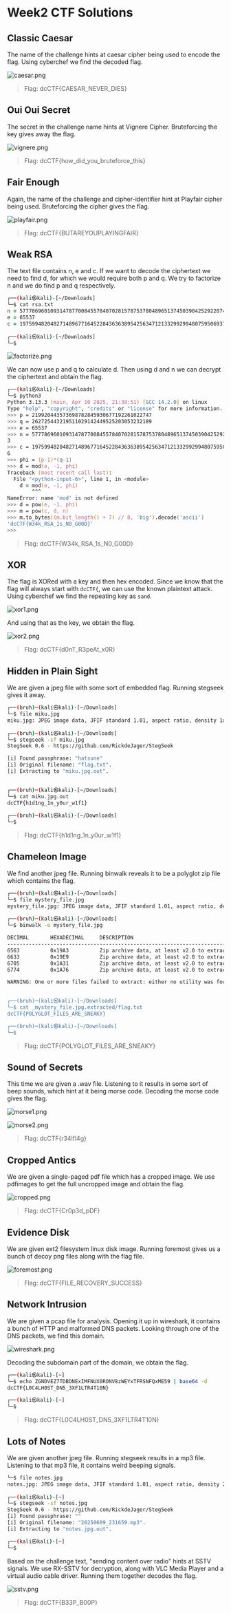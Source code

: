 # Week2 CTF Solutions

## Classic Caesar

The name of the challenge hints at caesar cipher being used to encode the flag. Using cyberchef we find the decoded flag.

![caesar.png](caesar.png?raw=true "caesar.png")

> Flag: dcCTF{CAESAR_NEVER_DIES}

## Oui Oui Secret

The secret in the challenge name hints at Vignere Cipher. Bruteforcing the key gives away the flag.

![vignere.png](vignere.png?raw=true "vignere.png")

> Flag: dcCTF{how_did_you_bruteforce_this}

## Fair Enough

Again, the name of the challenge and cipher-identifier hint at Playfair cipher being used. Bruteforcing the cipher gives the flag.

![playfair.png](playfair.png?raw=true "playfair.png")

> Flag: dcCTF{BUTAREYOUPLAYINGFAIR}

## Weak RSA

The text file contains n, e and c. If we want to decode the ciphertext we need to find d, for which we would require both p and q. We try to factorize n and we do find p and q respectively.

```zsh
┌──(kali㉿kali)-[~/Downloads]
└─$ cat rsa.txt 
n = 57778696010931478770084557840702815787537804896513745039042529220741201603183
e = 65537
c = 19759948204827148967716452284363638954256347121332992994807595069379938069646
                                                                                     
┌──(kali㉿kali)-[~/Downloads]
└─$ 
```

![factorize.png](factorize.png?raw=true "factorize.png")

We can now use p and q to calculate d. Then using d and n we can decrypt the ciphertext and obtain the flag.

```zsh
┌──(kali㉿kali)-[~/Downloads]
└─$ python3    
Python 3.13.3 (main, Apr 10 2025, 21:38:51) [GCC 14.2.0] on linux
Type "help", "copyright", "credits" or "license" for more information.
>>> p = 219920443573698782845930677192261022747 
>>> q = 262725443219511029142449525203053232189
>>> e = 65537
>>> n = 5777869601093147877008455784070281578753780489651374503904252922074120160318\
3
>>> c = 1975994820482714896771645228436363895425634712133299299480759506937993806964\
6
>>> phi = (p-1)*(q-1)
>>> d = mod(e, -1, phi)
Traceback (most recent call last):
  File "<python-input-6>", line 1, in <module>
    d = mod(e, -1, phi)
        ^^^
NameError: name 'mod' is not defined
>>> d = pow(e, -1, phi)
>>> m = pow(c, d, n)
>>> m.to_bytes((m.bit_length() + 7) // 8, 'big').decode('ascii')
'dcCTF{W34k_RSA_1s_N0_G00D}'
>>> 
```

> Flag: dcCTF{W34k_RSA_1s_N0_G00D}

## XOR

The flag is XORed with a key and then hex encoded. Since we know that the flag will always start with `dcCTF{`, we can use the known plaintext attack. Using cyberchef we find the repeating key as `sand`.

![xor1.png](xor1.png?raw=true "xor1.png")

And using that as the key, we obtain the flag.

![xor2.png](xor2.png?raw=true "xor2.png")

> Flag: dcCTF{d0nT_R3peAt_x0R}

## Hidden in Plain Sight

We are given a jpeg file with some sort of embedded flag. Running stegseek gives it away.

```zsh
┌──(bruh)─(kali㉿kali)-[~/Downloads]
└─$ file miku.jpg                                             
miku.jpg: JPEG image data, JFIF standard 1.01, aspect ratio, density 1x1, segment length 16, baseline, precision 8, 708x1200, components 3
                                                                                     
┌──(bruh)─(kali㉿kali)-[~/Downloads]
└─$ stegseek -sf miku.jpg          
StegSeek 0.6 - https://github.com/RickdeJager/StegSeek

[i] Found passphrase: "hatsune"        
[i] Original filename: "flag.txt".
[i] Extracting to "miku.jpg.out".

                                                                                     
┌──(bruh)─(kali㉿kali)-[~/Downloads]
└─$ cat miku.jpg.out   
dcCTF{h1d1ng_1n_y0ur_w1f1}
                                                                                
┌──(bruh)─(kali㉿kali)-[~/Downloads]
└─$ 
```

> Flag: dcCTF{h1d1ng_1n_y0ur_w1f1}

## Chameleon Image

We find another jpeg file. Running binwalk reveals it to be a polyglot zip file which contains the flag.

```zsh
┌──(bruh)─(kali㉿kali)-[~/Downloads]
└─$ file mystery_file.jpg 
mystery_file.jpg: JPEG image data, JFIF standard 1.01, aspect ratio, density 1x1, segment length 16, baseline, precision 8, 400x300, components 3
                                                                                     
┌──(bruh)─(kali㉿kali)-[~/Downloads]
└─$ binwalk -e mystery_file.jpg 

DECIMAL       HEXADECIMAL     DESCRIPTION
--------------------------------------------------------------------------------
6563          0x19A3          Zip archive data, at least v2.0 to extract, compressed size: 32, uncompressed size: 32, name: flag.txt
6633          0x19E9          Zip archive data, at least v2.0 to extract, compressed size: 32, uncompressed size: 32, name: readme.txt
6705          0x1A31          Zip archive data, at least v2.0 to extract, compressed size: 29, uncompressed size: 29, name: secret.txt
6774          0x1A76          Zip archive data, at least v2.0 to extract, compressed size: 28, uncompressed size: 28, name: hidden/treasure.txt

WARNING: One or more files failed to extract: either no utility was found or it's unimplemented

                                                                                     
┌──(bruh)─(kali㉿kali)-[~/Downloads]
└─$ cat _mystery_file.jpg.extracted/flag.txt 
dcCTF{POLYGLOT_FILES_ARE_SNEAKY}

┌──(bruh)─(kali㉿kali)-[~/Downloads]
└─$ 
```

> Flag: dcCTF{POLYGLOT_FILES_ARE_SNEAKY}

## Sound of Secrets

This time we are given a .wav file. Listening to it results in some sort of beep sounds, which hint at it being morse code. Decoding the morse code gives the flag.

![morse1.png](morse1.png?raw=true "morse1.png")

![morse2.png](morse2.png?raw=true "morse2.png")

> Flag: dcCTF{r34lfl4g}

## Cropped Antics

We are given a single-paged pdf file which has a cropped image. We use pdfimages to get the full uncropped image and obtain the flag.

![cropped.png](cropped.png?raw=true "cropped.png")

> Flag: dcCTF{Cr0p3d_pDF}

## Evidence Disk

We are given ext2 filesystem linux disk image. Running foremost gives us a bunch of decoy png files along with the flag file.

![foremost.png](foremost.png?raw=true "foremost.png")

> Flag: dcCTF{FILE_RECOVERY_SUCCESS}

## Network Intrusion

We are given a pcap file for analysis. Opening it up in wireshark, it contains a bunch of HTTP and malformed DNS packets. Looking through one of the DNS packets, we find this domain.

![wireshark.png](wireshark.png?raw=true "wireshark.png")

Decoding the subdomain part of the domain, we obtain the flag.

```zsh
┌──(kali㉿kali)-[~]
└─$ echo ZGNDVEZ7TDBDNExIMFNUX0RONV8zWEYxTFRSNFQxME59 | base64 -d
dcCTF{L0C4LH0ST_DN5_3XF1LTR4T10N}      

┌──(kali㉿kali)-[~]
└─$ 
```

> Flag: dcCTF{L0C4LH0ST_DN5_3XF1LTR4T10N}

## Lots of Notes

We are given another jpeg file. Running stegseek results in a mp3 file. Listening to that mp3 file, it contains weird beeping signals.

```zsh
└─$ file notes.jpg                                            
notes.jpg: JPEG image data, JFIF standard 1.01, aspect ratio, density 2000x2000, segment length 16, baseline, precision 8, 12729x7937, components 3
                                                                                     
┌──(kali㉿kali)-[~]
└─$ stegseek -sf notes.jpg         
StegSeek 0.6 - https://github.com/RickdeJager/StegSeek
[i] Found passphrase: ""
[i] Original filename: "20250609_231659.mp3".
[i] Extracting to "notes.jpg.out".

┌──(kali㉿kali)-[~]
└─$                       
```

Based on the challenge text, "sending content over radio" hints at SSTV signals. We use RX-SSTV for decryption, along with VLC Media Player and a virtual audio cable driver. Running them together decodes the flag.

![sstv.png](sstv.png?raw=true "sstv.png")

> Flag: dcCTF{B33P_B00P}
